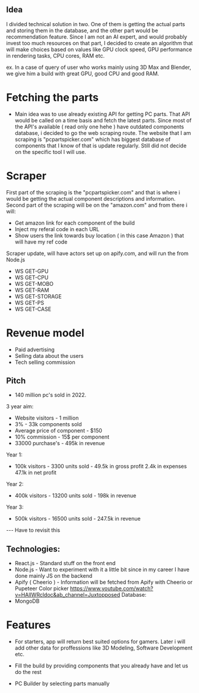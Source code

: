 ## Idea
I divided technical solution in two. One of them is getting the actual parts and storing them in the database,
and the other part would be recommendation feature. Since I am not an AI expert, and would probably invest too much 
resources on that part, I decided to create an algorithm that will make choices based on values like GPU clock speed,
GPU performance in rendering tasks, CPU cores, RAM etc.

ex. In a case of query of user who works mainly using 3D Max and Blender, we give him a build with great GPU, good CPU
and good RAM. 

# Fetching the parts
- Main idea was to use already existing API for getting PC parts. That API would be called on a time basis
and fetch the latest parts. Since most of the API's available ( read only one hehe ) have outdated components database,
i decided to go the web scraping route. The website that I am scraping is "pcpartspicker.com" which has biggest database
of components that I know of that is update regularly. Still did not decide on the specific tool I will use.

# Scraper
First part of the scraping is the "pcpartspicker.com" and that is where i would be getting the actual component 
descriptions and information. Second part of the scraping will be on the "amazon.com" and from there i will:
- Get amazon link for each component of the build
- Inject my referal code in each URL 
- Show users the link towards buy location ( in this case Amazon ) that will have my ref code

Scraper update, will have actors set up on apify.com, and will run the from Node.js 

- WS GET-GPU
- WS GET-CPU
- WS GET-MOBO
- WS GET-RAM
- WS GET-STORAGE
- WS GET-PS
- WS GET-CASE

# Revenue model

- Paid advertising
- Selling data about the users
- Tech selling commission

## Pitch

- 140 million pc's sold in 2022.

3 year aim:
- Website visitors - 1 million
- 3% - 33k components sold
- Average price of component - $150
- 10% commission - 15$ per component
- 33000 purchase's - 495k in revenue


Year 1:
- 100k visitors - 3300 units sold - 
  49.5k in gross profit
  2.4k in expenses
  47.1k in net profit

Year 2:
- 400k visitors - 13200 units sold - 198k in revenue

Year 3:
- 500k visitors - 16500 units sold - 247.5k in revenue



--- Have to revisit this

## Technologies:

- React.js - Standard stuff on the front end
- Node.js - Want to experiment with it a little bit since in my career I have done mainly JS on the backend
- Apify ( Cheerio ) - Information will be fetched from Apify with Cheerio or Pupeteer
Color picker
https://www.youtube.com/watch?v=HAlIWRcldoc&ab_channel=Juxtopposed
Database:
- MongoDB


# Features

- For starters, app will return best suited options for gamers. Later i will add other data
for proffessions like 3D Modeling, Software Development etc.

- Fill the build by providing components that you already have and let us do the rest
- PC Builder by selecting parts manually
